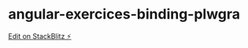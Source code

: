 # angular-exercices-binding-plwgra

[Edit on StackBlitz ⚡️](https://stackblitz.com/edit/angular-exercices-binding-plwgra)
